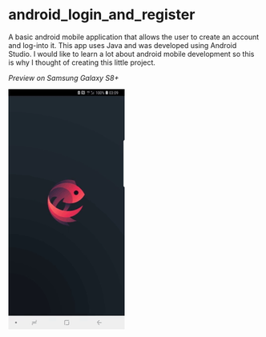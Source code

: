 # android_login_and_register
A basic android mobile application that allows the user to create an account and log-into it. This app uses Java and was developed using Android Studio. I would like to learn a lot about android mobile development so this is why I thought of creating this little project.

*Preview on Samsung Galaxy S8+*

![](preview.gif)